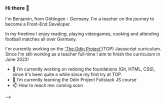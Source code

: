 ### Hi there 👋

I'm Benjamin, from Göttingen - Germany. I'm a teacher on the journey to become a Front-End Developer.

In my freetime I enjoy reading, playing videogames, cooking and attending football matches all over Germany.

I'm currently working on the ['The Odin Project'](https://www.theodinproject.com)(TOP) Javascript curriculum. Since I'm still working as a teacher full-time I aim to finish the curriculum in June 2022!

- 🔭 I’m currently working on redoing the foundations (Git, HTML, CSS), since it's been quite a while since my first try at TOP.
- 🌱 I’m currently learning the Odin Project Fullstack JS course
- 📫 How to reach me: coming soon

-->
